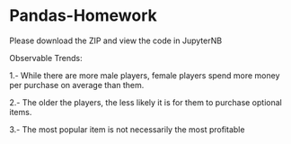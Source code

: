 # Pandas-Homework

Please download the ZIP and view the code in JupyterNB

Observable Trends:

1.- While there are more male players, female players spend more money per purchase on average than them. 

2.- The older the players, the less likely it is for them to purchase optional items. 

3.- The most popular item is not necessarily the most profitable
